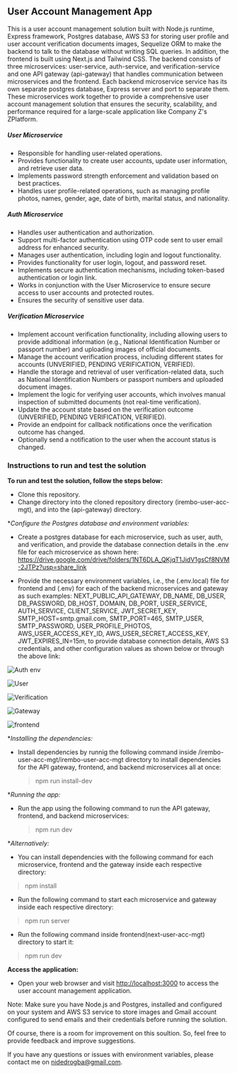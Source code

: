 ## User Account Management App

This is a user account management solution built with Node.js runtime, Express framework, Postgres database, AWS S3 for storing user profile and user account verification documents images, Sequelize ORM to make the backend to talk to the database without writing SQL queries. In addition, the frontend is built using Next.js and Tailwind CSS. The backend consists of three microservices: user-service, auth-service, and verification-service and one API gateway (api-gateway) that handles communication between microservices and the frontend. Each backend microservice service has its own separate postgres database, Express server and port to separate them. These microservices work together to provide a comprehensive user account management solution that ensures the security, scalability, and performance required for a large-scale application like Company Z's ZPlatform.

##### User Microservice

* Responsible for handling user-related operations.
* Provides functionality to create user accounts, update user information, and retrieve user data.
* Implements password strength enforcement and validation based on best practices.
* Handles user profile-related operations, such as managing profile photos, names, gender, age, date of birth, marital status, and nationality.

##### Auth Microservice

* Handles user authentication and authorization.
* Support multi-factor authentication using OTP code sent to user email address for enhanced security.
* Manages user authentication, including login and logout functionality.
* Provides functionality for user login, logout, and password reset.
* Implements secure authentication mechanisms, including token-based authentication or login link.
* Works in conjunction with the User Microservice to ensure secure access to user accounts and protected routes.
* Ensures the security of sensitive user data.

##### Verification Microservice

* Implement account verification functionality, including allowing users to provide additional information (e.g., National Identification Number or passport number) and uploading images of official documents.
* Manage the account verification process, including different states for accounts (UNVERIFIED, PENDING VERIFICATION, VERIFIED).
* Handle the storage and retrieval of user verification-related data, such as National Identification Numbers or passport numbers and uploaded document images.
* Implement the logic for verifying user accounts, which involves manual inspection of submitted documents (not real-time verification).
* Update the account state based on the verification outcome (UNVERIFIED, PENDING VERIFICATION, VERIFIED).
* Provide an endpoint for callback notifications once the verification outcome has changed.
* Optionally send a notification to the user when the account status is changed.

### Instructions to run and test the solution

**To run and test the solution, follow the steps below:**

* Clone this repository.
* Change directory into the cloned repository directory (irembo-user-acc-mgt), and into the (api-gateway) directory.

**Configure the Postgres database and environment variables:*

* Create a postgres database for each microservice, such as user, auth, and verification, and provide the database connection details in the .env file for each microservice as shown here: [<https://drive.google.com/drive/folders/1NT6DLA_QKjqT1JidV1gsCf8NVM-2JTPz?usp=share_link>](https://drive.google.com/drive/folders/1NT6DLA_QKjqT1JidV1gsCf8NVM-2JTPz?usp=share_link)

* Provide the necessary environment variables, i.e., the (.env.local) file for frontend and (.env) for each of the backend microservices and gateway as such examples: NEXT_PUBLIC_API_GATEWAY, DB_NAME, DB_USER, DB_PASSWORD, DB_HOST, DOMAIN, DB_PORT, USER_SERVICE, AUTH_SERVICE, CLIENT_SERVICE, JWT_SECRET_KEY, SMTP_HOST=smtp.gmail.com, SMTP_PORT=465, SMTP_USER, SMTP_PASSWORD, USER_PROFILE_PHOTOS, AWS_USER_ACCESS_KEY_ID, AWS_USER_SECRET_ACCESS_KEY, JWT_EXPIRES_IN=15m, to provide database connection details, AWS S3 credentials, and other configuration values as shown below or through the above link:

![Auth env](https://drive.google.com/file/d/11rrMOGD9drr21mrxOfmlwKQvgGcGtnLx/view?usp=share_link)

![User](https://drive.google.com/file/d/11H8C1qpBBEkkmIr9nXwmREVdaAkyfx8p/view?usp=share_link)

![Verification](https://drive.google.com/file/d/1QPEK6XpUCAcsORyIJBpRRQXDCymWm1Ks/view?usp=share_link)

![Gateway](https://drive.google.com/file/d/10qF5Z2UQdm_A-CjV0KS0MQOdkNj5Nznm/view?usp=share_link)

![frontend](https://drive.google.com/file/d/1W6MMMdLvHmw4b_cK6rQKVmG3K9wUFTuz/view?usp=share_link)

**Installing the dependencies:*
  
* Install dependencies by runnig the following command inside /irembo-user-acc-mgt/irembo-user-acc-mgt directory to install dependencies for the API gateway, frontend, and backend microservices all at once:
  
  > npm run install-dev

**Running the app:*
  
* Run the app using the following command to run the API gateway, frontend, and backend microservices:
  
  > npm run dev

**Alternatively:*

* You can install dependencies with the following command for each microservice, frontend and the gateway inside each respective directory:

> npm install

* Run the following command to start each microservice and gateway inside each respective directory:

> npm run server

* Run the following command inside frontend(next-user-acc-mgt) directory to start it:

> npm run dev

**Access the application:**

* Open your web browser and visit <http://localhost:3000> to access the user account management application.

Note: Make sure you have Node.js and Postgres, installed and configured on your system and AWS S3 service to store images and Gmail account configured to send emails and their credentials before running the solution.

Of course, there is a room for improvement on this soultion. So, feel free to provide feedback and improve suggestions.

If you have any questions or issues with environment variables, please contact me on <nidedrogba@gmail.com>.
